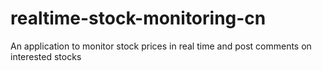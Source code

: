 # realtime-stock-monitoring-cn
An application to monitor stock prices in real time and post comments on interested stocks
